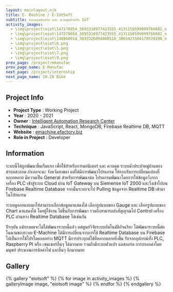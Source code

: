 ```yaml
---
layout: mainlayout.njk
title: E- Machine / E-IotSoft
subtitle: ระบบแดชบอร์ด และ ควบคุมสำหรับ IoT
activity_images:
  - \img\project\eiot\147278054_3693318977423555_4131158599099766082_n.jpg
  - \img\project\eiot\147278054_3693318977423555_4131158599099766082_n.jpg
  - \img\project\eiot\148960014_3693326094089510_3865423504178578198_n.jpg
  - \img\project\eiot\6.png
  - \img\project\eiot\5.png
  - \img\project\eiot\7.png
  - \img\project\eiot\9.png
prev_page: /project/emanufac
prev_page_name: E-Manufac
next_page: /project/internship
next_page_name: 10.28 Bike
---
```


## Project Info

- **Project Type** : Working Project
- **Year** : 2020 - 2021
- **Owner** : [Intelligent Automation Research Center](https://iarc.psu.ac.th)
- **Technique** : JavaScript, React, MongoDB, Firebase Realtime DB, MQTT
- **Website** : [emachine.efactory.biz](https://emachine.efactory.biz)
- **Role in Project** : Developer

## Information

ระบบนี้ได้ถูกพัฒนาขึ้นเริ่มแรก เพื่อใช้สำหรับการมอนิเตอร์ และ ควบคุม ระบบน้ำประปาหมู่บ้านของตำบลสะกอม อำเภอจะนะ จังหวัดสงขลา แต่ได้มีการพัฒนาโปรแกรม ให้รอบรับการเปลี่ยนแปลงที่หลากหลาย มีความเป็น General สำหรับการพัฒนาต่อ โปรแกรมพัฒนาโดยการให้ข้อมูลวิ่งจากเครื่อง PLC เข้าสู่ระบบ Cloud ผ่าน IoT Gateway บน Siemense IoT 2000 และวิ่งเข้าไปบน Firebase Realtime Database จากนั้นระบบจะไป Pulling ข้อมูลจาก Realtime DB เข้ามาในโปรแกรม

ระบบดูออกแบบมาให้สามารถเลือกข้อมูลมาแสดงได้ เลือกรูปแบบของ Gauge และ เลือกรูปแบบของ Chart มาแสดงได้ โดยผู้ใช้งาน ไม่ขึ้นกับการพัฒนา รวมถึงสามารถส่งสัญญาณไป Control เครื่อง PLC ผ่านทาง Realtime Database ได้เช่นกัน

ปัจจุบัน แม้ทางผมจะไม่ได้พัฒนาระบบนี้แล้ว แต่ศูนย์วิจัยระบบอัตโนมัติอัจฉริยะ ได้พัฒนาระบบนี้ต่อ ในนามของระบบ E-Machine ได้มีการเปลี่ยนจากการใช้ Realtime Database บน Firebase ไปเป็นการใช้โปรโตคอลอย่าง MQTT มีการประยุกต์ใช้ที่หลากหลายยิ่งขึ้น รับจากอุปกรณ์ทั้ง PLC, Raspberry PI หรือ เซนเซอร์อื่นๆ ได้มากมาย รวมถึงมีระบบตัวแปร แดชบอร์ด การกรอกค่าโดยมนุษย์ ประมาณการบิลค่าไฟ และอื่นๆ อีกมากมาย

## Gallery

<html>
{% gallery "eiotsoft" %}
{% for image in activity_images %}
{% galleryImage image, "eiotsoft image" %}
{% endfor %}
{% endgallery %}
</html>
